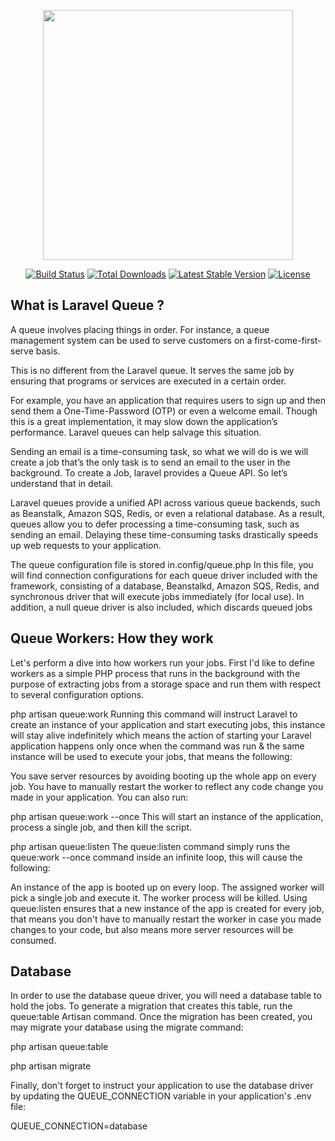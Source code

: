 <p align="center"><a href="https://laravel.com" target="_blank"><img src="https://raw.githubusercontent.com/laravel/art/master/logo-lockup/5%20SVG/2%20CMYK/1%20Full%20Color/laravel-logolockup-cmyk-red.svg" width="400"></a></p>

<p align="center">
<a href="https://travis-ci.org/laravel/framework"><img src="https://travis-ci.org/laravel/framework.svg" alt="Build Status"></a>
<a href="https://packagist.org/packages/laravel/framework"><img src="https://img.shields.io/packagist/dt/laravel/framework" alt="Total Downloads"></a>
<a href="https://packagist.org/packages/laravel/framework"><img src="https://img.shields.io/packagist/v/laravel/framework" alt="Latest Stable Version"></a>
<a href="https://packagist.org/packages/laravel/framework"><img src="https://img.shields.io/packagist/l/laravel/framework" alt="License"></a>
</p>


## What is Laravel Queue ?
A queue involves placing things in order. For instance, a queue management system can be used to serve customers on a first-come-first-serve basis.

This is no different from the Laravel queue. It serves the same job by ensuring that programs or services are executed in a certain order.

For example, you have an application that requires users to sign up and then send them a One-Time-Password (OTP) or even a welcome email. Though this is a great implementation, it may slow down the application’s performance. Laravel queues can help salvage this situation.


Sending an email is a time-consuming task, so what we will do is we will create a job that’s the only task is to send an email to the user in the background. To create a Job, laravel provides a Queue API. So let’s understand that in detail.

Laravel queues provide a unified API across various queue backends, such as Beanstalk, Amazon SQS, Redis, or even a relational database. As a result, queues allow you to defer processing a time-consuming task, such as sending an email. Delaying these time-consuming tasks drastically speeds up web requests to your application.

The queue configuration file is stored in.config/queue.php In this file, you will find connection configurations for each queue driver included with the framework, consisting of a database, Beanstalkd, Amazon SQS, Redis, and synchronous driver that will execute jobs immediately (for local use). In addition, a null queue driver is also included, which discards queued jobs


## Queue Workers: How they work


Let's perform a dive into how workers run your jobs. First I'd like to define workers as a simple PHP process that runs in the background with the purpose of extracting jobs from a storage space and run them with respect to several configuration options.

php artisan queue:work
Running this command will instruct Laravel to create an instance of your application and start executing jobs, this instance will stay alive indefinitely which means the action of starting your Laravel application happens only once when the command was run & the same instance will be used to execute your jobs, that means the following:

You save server resources by avoiding booting up the whole app on every job.
You have to manually restart the worker to reflect any code change you made in your application.
You can also run:

php artisan queue:work --once
This will start an instance of the application, process a single job, and then kill the script.

php artisan queue:listen
The queue:listen command simply runs the queue:work --once command inside an infinite loop, this will cause the following:

An instance of the app is booted up on every loop.
The assigned worker will pick a single job and execute it.
The worker process will be killed.
Using queue:listen ensures that a new instance of the app is created for every job, that means you don't have to manually restart the worker in case you made changes to your code, but also means more server resources will be consumed.

## Database

In order to use the database queue driver, you will need a database table to hold the jobs. To generate a migration that creates this table, run the queue:table Artisan command. Once the migration has been created, you may migrate your database using the migrate command:

php artisan queue:table
 
php artisan migrate

Finally, don't forget to instruct your application to use the database driver by updating the QUEUE_CONNECTION variable in your application's .env file:

QUEUE_CONNECTION=database
